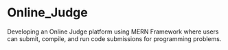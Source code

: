 # Online_Judge

Developing an Online Judge platform using MERN Framework where users can submit, compile, and run code submissions for programming problems.
